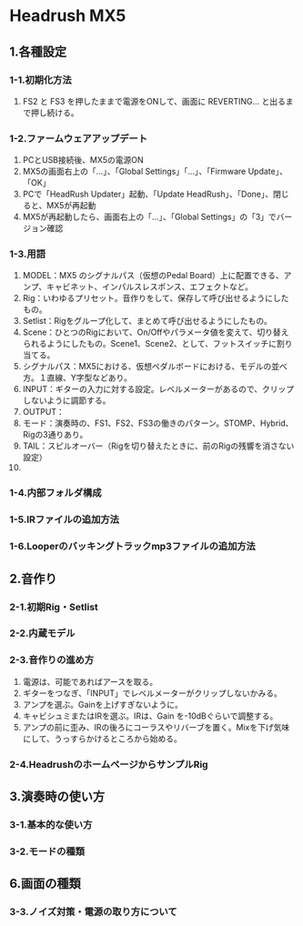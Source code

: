 # Headrush MX5
## 1.各種設定
### 1-1.初期化方法
1. FS2 と FS3 を押したままで電源をONして、画面に REVERTING... と出るまで押し続ける。  
### 1-2.ファームウェアアップデート
1. PCとUSB接続後、MX5の電源ON
2. MX5の画面右上の「…」、「Global Settings」「…」、「Firmware Update」、「OK」
3. PCで「HeadRush Updater」起動、「Update HeadRush」、「Done」、閉じると、MX5が再起動
4. MX5が再起動したら、画面右上の「…」、「Global Settings」の「3」でバージョン確認
### 1-3.用語
1. MODEL：MX5 のシグナルパス（仮想のPedal Board）上に配置できる、アンプ、キャビネット、インパルスレスポンス、エフェクトなど。
2. Rig：いわゆるプリセット。音作りをして、保存して呼び出せるようにしたもの。
3. Setlist：Rigをグループ化して、まとめて呼び出せるようにしたもの。
4. Scene：ひとつのRigにおいて、On/Offやパラメータ値を変えて、切り替えられるようにしたもの。Scene1、Scene2、として、フットスイッチに割り当てる。
5. シグナルパス：MX5における、仮想ペダルボードにおける、モデルの並べ方。１直線、Y字型などあり。
6. INPUT：ギターの入力に対する設定。レベルメーターがあるので、クリップしないように調節する。
7. OUTPUT：
8. モード：演奏時の、FS1、FS2、FS3の働きのパターン。STOMP、Hybrid、Rigの3通りあり。
9. TAIL：スピルオーバー（Rigを切り替えたときに、前のRigの残響を消さない設定）
10. 
### 1-4.内部フォルダ構成
### 1-5.IRファイルの追加方法
### 1-6.Looperのバッキングトラックmp3ファイルの追加方法

## 2.音作り
### 2-1.初期Rig・Setlist
### 2-2.内蔵モデル
### 2-3.音作りの進め方
1. 電源は、可能であればアースを取る。
2. ギターをつなぎ、「INPUT」でレベルメーターがクリップしないかみる。
3. アンプを選ぶ。Gainを上げすぎないように。
4. キャビシュミまたはIRを選ぶ。IRは、Gain を-10dBぐらいで調整する。
5. アンプの前に歪み、IRの後ろにコーラスやリバーブを置く。Mixを下げ気味にして、うっすらかけるところから始める。
### 2-4.HeadrushのホームページからサンプルRig 

## 3.演奏時の使い方
### 3-1.基本的な使い方
### 3-2.モードの種類
## 6.画面の種類
### 3-3.ノイズ対策・電源の取り方について
